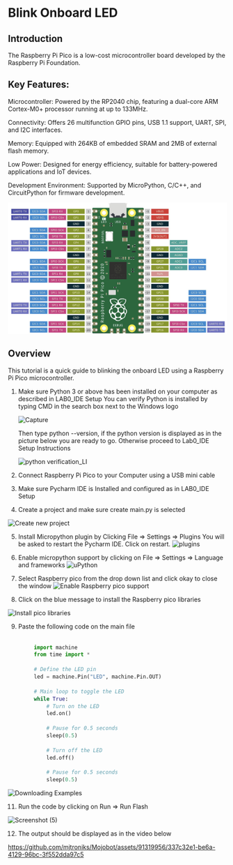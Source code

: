 # Blink Onboard LED

## Introduction

The Raspberry Pi Pico is a low-cost microcontroller board developed by the Raspberry Pi Foundation.

## Key Features:

Microcontroller: Powered by the RP2040 chip, featuring a dual-core ARM Cortex-M0+ processor running at up to 133MHz.

Connectivity: Offers 26 multifunction GPIO pins, USB 1.1 support, UART, SPI, and I2C interfaces.

Memory: Equipped with 264KB of embedded SRAM and 2MB of external flash memory.

Low Power: Designed for energy efficiency, suitable for battery-powered applications and IoT devices.

Development Environment: Supported by MicroPython, C/C++, and CircuitPython for firmware development.





![MicroController](https://github.com/mjtroniks/Mojobot/blob/d91b9694c7622a41186362987df0de14fe8cf188/MojobotPico/Micropython/Images/Raspberry-Pi-PICO-Pinout-Diagram.jpeg)

## Overview

This tutorial is a quick guide to blinking the onboard LED using a Raspberry Pi Pico microcontroller. 

1. Make sure Python 3 or above has been installed on your computer as described in LAB0_IDE Setup
   You can verify Python is installed by typing CMD in the search box next to the Windows logo
   
   
   ![Capture](https://github.com/mjtroniks/Mojobot/assets/91319956/375be4bb-851f-46e2-ae6b-ec9ec7bcc99e)


   Then type python --version, if the python version is displayed as in the picture below you are ready to go. Otherwise proceed to Lab0_IDE Setup Instructions
    
    ![python verification_LI](https://github.com/mjtroniks/Mojobot/assets/91319956/4fcb745d-56cd-485c-ae5f-e6ecd9254859)
   
   
2. Connect Raspberry Pi Pico to your Computer using a USB mini cable

3. Make sure Pycharm IDE is Installed and configured as in LAB0_IDE Setup

4. Create a project and make sure create main.py is selected

![Create new project](https://github.com/mjtroniks/Mojobot/assets/91319956/465d9c90-44bc-4e4b-89c8-d8ddb3b7082d)

5. Install Micropython plugin by Clicking File => Settings => Plugins
 You will be asked to restart the Pycharm IDE. Click on restart.
   ![plugins](https://github.com/mjtroniks/Mojobot/assets/91319956/3e8270cd-9e98-4446-b13d-6ac5d24681b3)
   
6. Enable micropython support by clicking on File => Settings => Language and frameworks
     ![uPython](https://github.com/mjtroniks/Mojobot/assets/91319956/8dad115b-7f8a-4a62-9f97-2b02803d9563)

7. Select Raspberry pico from the drop down list and click okay to close the window
   ![Enable Raspberry pico support](https://github.com/mjtroniks/Mojobot/assets/91319956/bc012dd5-a74d-40b4-81e3-ab16f3814af1)

8. Click on the blue message to install the Raspberry pico libraries
   
![Install pico libraries](https://github.com/mjtroniks/Mojobot/assets/91319956/4afc2357-91ee-4ed1-ba7e-02b28793df8d)

9. Paste the following code on the main file

    ```python

         import machine
         from time import *
         
         # Define the LED pin
         led = machine.Pin("LED", machine.Pin.OUT)
         
         # Main loop to toggle the LED
         while True:
             # Turn on the LED
             led.on()
         
             # Pause for 0.5 seconds
             sleep(0.5)
         
             # Turn off the LED
             led.off()
         
             # Pause for 0.5 seconds
             sleep(0.5)
    
![Downloading Examples](https://github.com/mjtroniks/Mojobot/assets/91319956/a793520d-d099-4fe4-8bf9-e2bdad74fefe)


11. Run the code by clicking on Run => Run Flash

 
![Screenshot (5)](https://github.com/mjtroniks/Mojobot/assets/91319956/2d5ea12d-c6b4-4eed-b0b7-bd88c9130730)


12. The output should be displayed as in the video below

https://github.com/mjtroniks/Mojobot/assets/91319956/337c32e1-be6a-4129-96bc-3f552dda97c5




